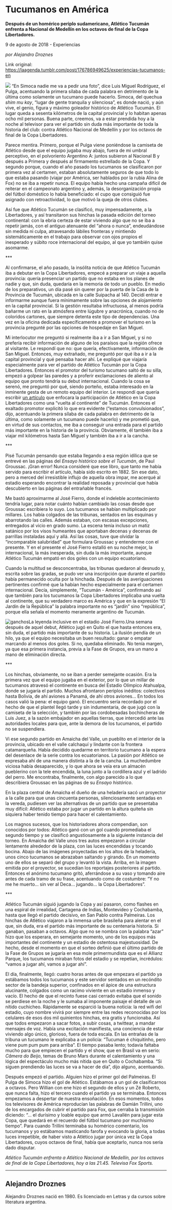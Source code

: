 # Tucumanos en América

**Después de un homérico periplo sudamericano, Atlético Tucumán enfrenta a Nacional de Medellín en los octavos de final de la Copa Libertadores.**

9 de agosto de 2018 - Experiencias

_por Alejandro Droznes_

Link original: https://laagenda.tumblr.com/post/176786949625/experiencias-tucumanos-en

![](https://64.media.tumblr.com/911ec6704fa1b1244a67661154d7ea5a/tumblr_inline_pd77qzuzr51t6q87u_500.jpg)
 “En Simoca nadie me va a pedir una foto”, dice Luis Miguel Rodríguez, el Pulga, acentuando la primera sílaba de cada palabra en detrimento de la última como solamente un tucumano puede hacerlo. Simoca, del quechua *shim mu kay*, “lugar de gente tranquila y silenciosa”, es donde nació, y aún vive, el genio, figura y máximo goleador histórico de Atlético Tucumán. El lugar queda a sesenta kilómetros de la capital provincial y lo habitan apenas ocho mil personas. Buena parte, creemos, va a estar prendida hoy a la noche al televisor para ver el partido sin duda más importante de toda la historia del club: contra Atlético Nacional de Medellín y por los octavos de final de la Copa Libertadores. 

Parece mentira. Primero, porque el Pulga viene poniéndose la camiseta de Atlético desde que el equipo jugaba muy abajo, fuera de mi umbral perceptivo, en el polvoriento Argentino A: juntos subieron al Nacional B y después a Primera y después al firmamento estrellado de la Copa. Y segundo porque, cuando el año pasado los tucumanos se clasificaron por primera vez al certamen, estaban absolutamente seguros de que todo lo que estaba pasando (viajar por América, ser hablados por la rubia Alina de Fox) no se iba a repetir nunca. El equipo había hecho una campaña difícil de reiterar en el campeonato argentino y, además, la desorganización propia del fútbol doméstico lo había beneficiado: el cupo que consiguió fue asignado con retroactividad, lo que motivó la queja de otros clubes.

Así fue que Atlético Tucumán se clasificó, muy impensadamente, a la Libertadores, y así transitaron sus hinchas la pasada edición del torneo continental: con la ebria certeza de estar viviendo algo que no se iba a repetir jamás, con el antiguo atenuante del “ahora o nunca”, endeudándose sin medida ni culpa, atravesando lábiles fronteras y mintiendo sistemáticamente en el trabajo para observar con ojos propios el inesperado y súbito roce internacional del equipo, al que yo también quise asomarme. 

\*\*\* 

Al confirmarse, el año pasado, la insólita noticia de que Atlético Tucumán iba a debutar en la Copa Libertadores, empecé a preparar un viaje a aquella provincia: quería presenciar un partido que no estaba en los planes de nadie y que, sin duda, quedaría en la memoria de todo un pueblo. En medio de los preparativos, un día pasé sin querer por la puerta de la Casa de la Provincia de Tucumán, ubicada en la calle Suipacha al 140. Decidí entrar e informarme aunque fuera mínimamente sobre las opciones de alojamiento en la capital provincial. Si la gestión resultaba infructuosa, al menos podría bañarme un rato en la atmósfera entre lúgubre y anacrónica, cuando no de coloridos cartones, que siempre detenta este tipo de dependencias. Una vez en la oficina dedicada específicamente a promover el turismo en la provincia pregunté por las opciones de hospedaje en San Miguel. 

Mi interlocutor me preguntó si realmente iba a ir a San Miguel, y si no prefería recibir información de alguno de los paraísos que la región ofrece al visitante. Le respondí que no: que quería, efectivamente, información de San Miguel. Entonces, muy extrañado, me preguntó por qué iba a ir a la capital provincial y qué pensaba hacer ahí. Le expliqué que viajaría especialmente para ver el partido de Atlético Tucumán por la Copa Libertadores. Entonces el promotor del turismo tucumano saltó de su silla, empezó a golpear las paredes y a proferir exclamaciones de aliento al equipo que pronto tendría su debut internacional. Cuando la cosa se serenó, me preguntó por qué, siendo porteño, estaba interesado en la inminente gesta de un remoto equipo del interior. Le respondí que quería escribir [un artículo](http://laagenda.buenosaires.gob.ar/post/156715468540/sue%C3%B1o-de-una-noche-de-verano) que enfocara la participación de Atlético en la Copa Libertadores como una “vuelta al continente” de Tucumán. Entonces el exaltado promotor explicitó lo que era evidente (“estamos convulsionados”, dijo, acentuando la primera sílaba de cada palabra en detrimento de la última, como solamente un tucumano puede hacerlo) y me prometió que, en virtud de sus contactos, me iba a conseguir una entrada para el partido más importante en la historia de la provincia. Obviamente, él también iba a viajar mil kilómetros hasta San Miguel y también iba a ir a la cancha.

\*\*\*


Pisé Tucumán pensando que estaba llegando a esa región idílica que se entrevé en las páginas del *Ensayo histórico sobre el Tucumán*, de Paul Groussac. ¡Gran error! Nunca consideré que ese libro, que tanto me había servido para escribir el artículo, había sido escrito en 1882. Sin ese dato, pero a merced del irresistible influjo de aquella obra impar, me acerqué al estadio esperando encontrar la realidad reposada y provincial que había descubierto en las páginas del entrañable francés. 

Me bastó aproximarme al José Fierro, donde el indeleble acontecimiento tendría lugar, para notar cuánto habían cambiado las cosas desde que Groussac escribiera lo suyo. Los tucumanos se habían multiplicado por millares. Los había colgados de las tribunas, sentados en las esquinas y abarrotando las calles. Además estaban, con escasas excepciones, entregados al vicio en grado sumo. La escena tenía incluso un matiz satánico por los visos humeantes que aportaban decenas y decenas de parrillas instaladas aquí y allá. Así las cosas, tuve que olvidar la “incomparable salubridad” que formulara Groussac y entenderme con el presente. Y en el presente el José Fierro estalló en su noche mejor, la internacional, la más inesperada, sin duda la más importante, aunque Atlético Tucumán empató en dos goles con un equipo ecuatoriano. 

Cuando la multitud se desconcentraba, las tribunas quedaron al desnudo y, escrita sobre las gradas, se pudo ver una inscripción que durante el partido había permanecido oculta por la hinchada. Después de las averiguaciones pertinentes confirmé que la habían hecho especialmente para el certamen internacional. Decía, simplemente, “Tucumán - América”, confirmando así que también para los tucumanos la Copa Libertadores implicaba una vuelta al continente, que su verdadero marco es América y que en la expresión “El Jardín de la República” la palabra importante no es “jardín” sino “república”, porque ella señala el momento meramente argentino de Tucumán. 

![ganchos](https://64.media.tumblr.com/0385e867e06a97826edf3f342461b817/tumblr_inline_pd77r0TQw51t6q87u_500.jpg)La leyenda inclusive en el estadio José Fierro.Una semana después de aquel debut, Atlético jugó en Quito el que hasta entonces era, sin duda, el partido más importante de su historia. La ilusión pendía de un hilo, ya que el equipo necesitaba un buen resultado: ganar o empatar marcando al menos dos goles. Si no, quedaba eliminado. No tenía margen, ya que esa primera instancia, previa a la Fase de Grupos, era un mano a mano de eliminación directa. 

\*\*\* 

Los hinchas, obviamente, no se iban a perder semejante ocasión. Era la primera vez que el equipo jugaba en el exterior, por lo que un millar de tucumanos atravesó el continente en busca del Estadio Olímpico Atahualpa, donde se jugaría el partido. Muchos afrontaron periplos inéditos: colectivos hasta Bolivia, de ahí aviones a Panamá, de ahí otros aviones… En todos los casos valió la pena: el equipo ganó. El encuentro sería recordado por el hecho de que el plantel llegó tarde y sin indumentaria, de que jugó con la camiseta de la selección, y también por las cordobesadas bochincheras de Luis Juez, a la sazón embajador en aquellas tierras, que intercedió ante las autoridades locales para que, ante la demora de los tucumanos, el partido no se suspendiera. 

Vi ese segundo partido en Amaicha del Valle, un pueblito en el interior de la provincia, ubicado en el valle calchaquí y lindante con la frontera catamarqueña. Había decidido quedarme en territorio tucumano a la espera del desenlace de la serie contra los ecuatorianos. La pasión por Atlético se expresaba ahí de una manera distinta a la de la cancha. La muchedumbre viciosa había desaparecido, y lo que ahora se veía era un almacén pueblerino con la tele encendida, la luna junto a la cordillera azul y el ladrido del perro. Me encontraba, finalmente, con algo parecido a lo que describiera Groussac en las páginas de su *Ensayo histórico*. 

En la plaza central de Amaicha el dueño de una heladería sacó un proyector a la calle para que unas cincuenta personas, silenciosamente sentadas en la vereda, pudiesen ver las alternativas de un partido que se presentaba muy difícil: Atlético estaba por jugar un partido en la altura quiteña sin siquiera haber tenido tiempo para hacer el calentamiento. 

Los magnos sucesos, que los historiadores ahora compendian, son conocidos por todos: Atlético ganó con un gol cuando promediaba el segundo tiempo y se clasificó angustiosamente a la siguiente instancia del torneo. En Amaicha del Valle unos tres autos empezaron a circular lentamente alrededor de la plaza, con las luces encendidas y tocando bocina. Abajo de las imágenes proyectadas en los altos de la heladería, unos cinco tucumanos se abrazaban saltando y girando. En un momento uno de ellos se separó del grupo y levantó la vista. Arriba, en la imagen emitida por el proyector, se sucedían los reportajes posteriores al partido. Entonces el anónimo tucumano gritó, aferrándose a su vaso y tomando aire antes de cada tramo de su frase, acentuando como de costumbre: “Y no me he muerto… sin ver al Deca… jugando… la Copa Libertadores”.

\*\*\* 


Atlético Tucumán siguió jugando la Copa y así pasaron, como flashes en una espiral de irrealidad, Cartagena de Indias, Montevideo y Cochabamba, hasta que llegó el partido decisivo, en San Pablo contra Palmeiras. Los hinchas de Atlético viajaron a la inmensa urbe brasileña para alentar en el que, sin duda, era el partido más importante de su centenaria historia. Si ganaban, pasaban a octavos. Algo que no se nombra con la palabra “azar” hizo que los esperara, en semejante momento, uno de los equipos más importantes del continente y un estadio de ostentosa majestuosidad. De hecho, desde el momento en que el sorteo definió que el último partido de la Fase de Grupos se jugaría en esa mole primermundista que es el Allianz Parque, los tucumanos miraban fotos del estadio y se repetían, incrédulos: “vamos a jugar ahí, vamos a jugar ahí”. 

El día, finalmente, llegó: cuatro horas antes de que empezara el partido ya estábamos todos los tucumanos y este servidor sentados en un recóndito sector de la bandeja superior, confinados en el ápice de una estructura alucinante, colgados como un racimo viviente en un estadio inmenso y vacío. El hecho de que el recinto fuese casi cerrado evitaba que el sonido se perdiese en la noche y le sumaba al imponente paisaje el detalle de un nítido cuchicheo. Rápidamente se esparció la buena noticia: la red wifi del estadio, cuyo nombre vivirá por siempre entre las redes reconocidas por los celulares de esos dos mil quinientos hinchas, era gratis y funcionaba. Así que todos empezaron a sacar fotos, a subir cosas, a twittear, a mandar mensajes de voz. Había una excitación manifiesta, una conciencia de estar viviendo algo único, glorioso, fuera de toda escala. En las entrañas de la tribuna un tucumano le explicaba a un policía: “Tucuman é chiquitinho, pero viene pum pum pum para arriba”. El tiempo pasaba lento; todavía faltaba mucho para que empiecen el partido y el show, que en Brasil va en serio: *Câmera do Beijo*, temas de Bruno Mars durante el calentamiento y una lógica del espectáculo mucho más nítida que en Quito o Cochabamba. “Si siguen prendiendo las luces se va a hacer de día”, dijo alguno, acentuando. 

Después empezó el partido. Alguien hizo el primer gol del Palmeiras. El Pulga de Simoca hizo el gol de Atlético. Estábamos a un gol de clasificarnos a octavos. Pero Willian con ene hizo el segundo de ellos y un Zé Roberto, que nunca falta, hizo el tercero cuando el partido ya se terminaba. Entonces empezamos a despertar de nuestra ensoñación. En esos momentos, todos los televisores de América reproducían las palabras de Damián Trillini, uno de los encargados de cubrir el partido para Fox, que cerraba la transmisión diciendo: “… el durísimo y loable equipo que armó Lavallén para jugar esta Copa, que quedará en el recuerdo del fútbol tucumano por muchísimo tiempo”. Para cuando Trillini terminaba su homérico comentario, los tucumanos y yo estábamos masticando farofa y evocando la gloria, a todas luces irrepetible, de haber visto a Atlético jugar por única vez la Copa Libertadores, cuyos octavos de final, había que aceptarlo, nunca nos sería dado disputar.

*Atlético Tucumán enfrenta a Atlético Nacional de Medellín, por los octavos de final de la Copa Libertadores, hoy a las 21.45. Televisa Fox Sports.* 

  




---

Alejandro Droznes
-----------------

 Alejandro Droznes nació en 1980. Es licenciado en Letras y da cursos sobre literatura argentina. 

